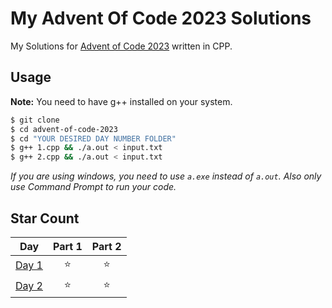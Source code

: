 # My Advent Of Code 2023 Solutions

My Solutions for [Advent of Code 2023](https://adventofcode.com/2023) written in CPP.

## Usage

**Note:** You need to have g++ installed on your system.

```bash
$ git clone
$ cd advent-of-code-2023 
$ cd "YOUR DESIRED DAY NUMBER FOLDER"
$ g++ 1.cpp && ./a.out < input.txt
$ g++ 2.cpp && ./a.out < input.txt  
```
*If you are using windows, you need to use `a.exe` instead of `a.out`. Also only use Command Prompt to run your code.*

## Star Count
<!--- advent_readme_stars table --->

| Day | Part 1 | Part 2 |
| :---: | :---: | :---: |
| [Day 1](https://adventofcode.com/2023/day/1) | ⭐ | ⭐ |
| [Day 2](https://adventofcode.com/2023/day/2) | ⭐ | ⭐ |
<!--- advent_readme_stars table --->